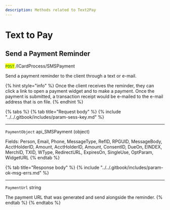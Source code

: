 ```yaml
---
description: Methods related to Text2Pay
---
```


# Text to Pay

## Send a Payment Reminder

<mark style="color:green;">`POST`</mark> /ICardProcess/SMSPayment

Send a payment reminder to the client through a text or e-mail.&#x20;

{% hint style="info" %}
Once the client receives the reminder, they can click a link to open a payment widget and to make a payment. Once the payment is submitted, a transaction receipt would be e-mailed to the e-mail address that is on file.
{% endhint %}

{% tabs %}
{% tab title="Request body" %}
{% include "../../.gitbook/includes/param-sess-key.md" %}

***

`PaymentObject` api\_SMSPayment (object)

Fields: Person, Email, Phone, MessageType, RefID, RPGUID, MessageBody, AcctHolderID, Amount, AcctHolderID, Amount, ConsentID, DueOn, EINDEX, MerchID, TXID, WType, RedirectURL, ExpiresOn, SingleUse, OptParam, WidgetURL
{% endtab %}

{% tab title="Response body" %}
{% include "../../.gitbook/includes/param-ok-msg-errs.md" %}

***

`PaymentUrl` string

The payment URL that was generated and send alongside the reminder.
{% endtab %}
{% endtabs %}

